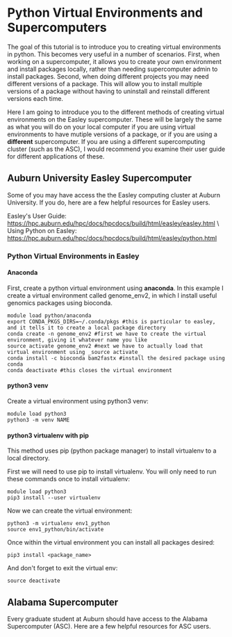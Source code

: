 # Python Virtual Environments and Supercomputers

The goal of this tutorial is to introduce you to creating virtual environments in python. This becomes very useful in a number of scenarios. First, when working on a supercomputer, it allows you to create your own environment and install packages locally, rather than needing supercomputer admin to install packages. Second, when doing different projects you may need different versions of a package. This will allow you to install multiple versions of a package without having to uninstall and reinstall different versions each time. 

Here I am going to introduce you to the different methods of creating virtual environments on the Easley supercomputer. 
These will be largely the same as what you will do on your local computer if you are using virtual environments to have mutiple versions of a package, or if you are using a **different** supercomputer. 
If you are using a different supercomputing cluster (such as the ASC), I would recommend you examine their user guide for different applications of these. 

## Auburn University Easley Supercomputer
Some of you may have access the the Easley computing cluster at Auburn University. If you do, here are a few helpful resources for Easley users. 

Easley's User Guide: https://hpc.auburn.edu/hpc/docs/hpcdocs/build/html/easley/easley.html \\
Using Python on Easley: https://hpc.auburn.edu/hpc/docs/hpcdocs/build/html/easley/python.html


### Python Virtual Environments in Easley

#### Anaconda

First, create a python virtual environment using **anaconda**. In this example I create a virtual environment called genome_env2, in which I install useful genomics packages using bioconda. 
```
module load python/anaconda 
export CONDA_PKGS_DIRS=~/.conda/pkgs #this is particular to easley, and it tells it to create a local package directory
conda create -n genome_env2 #first we have to create the virtual environment, giving it whatever name you like
source activate genome_env2 #next we have to actually load that virtual environment using _source activate_
conda install -c bioconda bam2fastx #install the desired package using conda
conda deactivate #this closes the virtual environment
```

#### python3 venv
Create a virtual environment using python3 venv:
```
module load python3
python3 -m venv NAME
```
#### python3 virtualenv with pip
This method uses pip (python package manager) to install virtualenv to a local directory. 


First we will need to use pip to install virtualenv. You will only need to run these commands once to install virtualenv:
```
module load python3
pip3 install --user virtualenv
```

Now we can create the virtual environment:
```
python3 -m virtualenv env1_python
source env1_python/bin/activate
```

Once within the virtual environment you can install all packages desired:
```
pip3 install <package_name>
```

And don't forget to exit the virtual env: 
```
source deactivate
```

## Alabama Supercomputer
Every graduate student at Auburn should have access to the Alabama Supercomputer (ASC). Here are a few helpful resources for ASC users. 

### 


